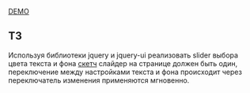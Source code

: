 [DEMO](https://masawik.github.io/jquery-color-slider/)

## ТЗ
Используя библиотеки jquery и jquery-ui реализовать slider выбора цвета текста и фона [скетч](http://service.crazypanda.ru/v/clip2net/f/n/tQwmFyAgmw.png) слайдер на странице должен быть один, переключение между настройками текста и фона происходит через переключатель изменения применяются мгновенно.
